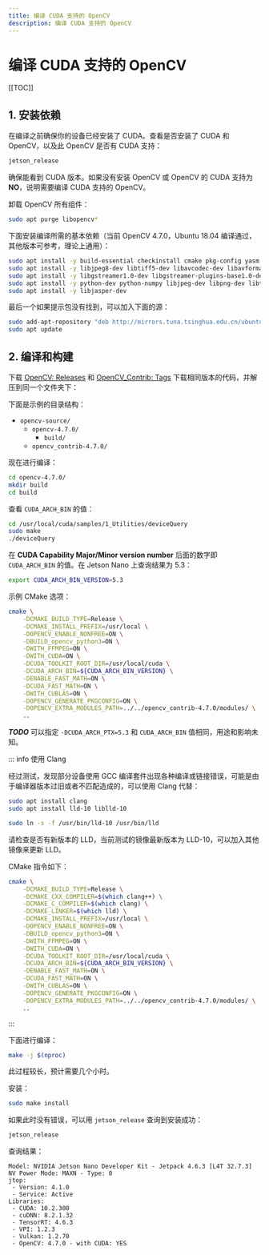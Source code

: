 ```yaml
---
title: 编译 CUDA 支持的 OpenCV
description: 编译 CUDA 支持的 OpenCV
---
```


# 编译 CUDA 支持的 OpenCV

[[TOC]]

## 1. 安装依赖

在编译之前确保你的设备已经安装了 CUDA。查看是否安装了 CUDA 和 OpenCV，以及此 OpenCV 是否有 CUDA 支持：

```bash
jetson_release
```

确保能看到 CUDA 版本。如果没有安装 OpenCV 或 OpenCV 的 CUDA 支持为 **NO**，说明需要编译 CUDA 支持的 OpenCV。

卸载 OpenCV 所有组件：

```bash
sudo apt purge libopencv*
```

下面安装编译所需的基本依赖（当前 OpenCV 4.7.0，Ubuntu 18.04 编译通过，其他版本可参考，理论上通用）：

```bash
sudo apt install -y build-essential checkinstall cmake pkg-config yasm git gfortran
sudo apt install -y libjpeg8-dev libtiff5-dev libavcodec-dev libavformat-dev libswscale-dev libdc1394-22-dev libxine2-dev libv4l-dev
sudo apt install -y libgstreamer1.0-dev libgstreamer-plugins-base1.0-dev libgtk2.0-dev libtbb2 libtbb-dev libatlas-base-dev libfaac-dev libmp3lame-dev libtheora-dev libvorbis-dev libxvidcore-dev libopencore-amrnb-dev libopencore-amrwb-dev x264 v4l-utils
sudo apt install -y python-dev python-numpy libjpeg-dev libpng-dev libtiff-dev
sudo apt install -y libjasper-dev
```

最后一个如果提示包没有找到，可以加入下面的源：

```bash
sudo add-apt-repository "deb http://mirrors.tuna.tsinghua.edu.cn/ubuntu-ports/ xenial main multiverse restricted universe"
sudo apt update
```

## 2. 编译和构建

下载 [OpenCV: Releases](https://github.com/opencv/opencv/releases) 和 [OpenCV_Contrib: Tags](https://github.com/opencv/opencv_contrib/tags) 下载相同版本的代码，并解压到同一个文件夹下：

下面是示例的目录结构：

- `opencv-source/`
    - `opencv-4.7.0/`
        - `build/`
    - `opencv_contrib-4.7.0/`

现在进行编译：

```bash
cd opencv-4.7.0/
mkdir build
cd build
```

查看 `CUDA_ARCH_BIN` 的值：

```bash
cd /usr/local/cuda/samples/1_Utilities/deviceQuery
sudo make
./deviceQuery
```

在 **CUDA Capability Major/Minor version number** 后面的数字即 `CUDA_ARCH_BIN` 的值。在 Jetson Nano 上查询结果为 5.3：

```bash
export CUDA_ARCH_BIN_VERSION=5.3
```

示例 CMake 选项：

```bash
cmake \
    -DCMAKE_BUILD_TYPE=Release \
    -DCMAKE_INSTALL_PREFIX=/usr/local \
    -DOPENCV_ENABLE_NONFREE=ON \
    -DBUILD_opencv_python3=ON \
    -DWITH_FFMPEG=ON \
    -DWITH_CUDA=ON \
    -DCUDA_TOOLKIT_ROOT_DIR=/usr/local/cuda \
    -DCUDA_ARCH_BIN=${CUDA_ARCH_BIN_VERSION} \
    -DENABLE_FAST_MATH=ON \
    -DCUDA_FAST_MATH=ON \
    -DWITH_CUBLAS=ON \
    -DOPENCV_GENERATE_PKGCONFIG=ON \
    -DOPENCV_EXTRA_MODULES_PATH=../../opencv_contrib-4.7.0/modules/ \
    ..
```

***TODO*** 可以指定 `-DCUDA_ARCH_PTX=5.3` 和 `CUDA_ARCH_BIN` 值相同，用途和影响未知。

::: info 使用 Clang

经过测试，发现部分设备使用 GCC 编译套件出现各种编译或链接错误，可能是由于编译器版本过旧或者不匹配造成的，可以使用 Clang 代替：

```bash
sudo apt install clang
sudo apt install lld-10 liblld-10

sudo ln -s -f /usr/bin/lld-10 /usr/bin/lld
```

请检查是否有新版本的 LLD，当前测试的镜像最新版本为 LLD-10，可以加入其他镜像来更新 LLD。

CMake 指令如下：

```bash
cmake \
    -DCMAKE_BUILD_TYPE=Release \
    -DCMAKE_CXX_COMPILER=$(which clang++) \
    -DCMAKE_C_COMPILER=$(which clang) \
    -DCMAKE_LINKER=$(which lld) \
    -DCMAKE_INSTALL_PREFIX=/usr/local \
    -DOPENCV_ENABLE_NONFREE=ON \
    -DBUILD_opencv_python3=ON \
    -DWITH_FFMPEG=ON \
    -DWITH_CUDA=ON \
    -DCUDA_TOOLKIT_ROOT_DIR=/usr/local/cuda \
    -DCUDA_ARCH_BIN=${CUDA_ARCH_BIN_VERSION} \
    -DENABLE_FAST_MATH=ON \
    -DCUDA_FAST_MATH=ON \
    -DWITH_CUBLAS=ON \
    -DOPENCV_GENERATE_PKGCONFIG=ON \
    -DOPENCV_EXTRA_MODULES_PATH=../../opencv_contrib-4.7.0/modules/ \
    ..
```

:::

下面进行编译：

```bash
make -j $(nproc)
```

此过程较长，预计需要几个小时。

安装：

```bash
sudo make install
```

如果此时没有错误，可以用 `jetson_release` 查询到安装成功：

```bash
jetson_release
```

查询结果：

```yml{12}
Model: NVIDIA Jetson Nano Developer Kit - Jetpack 4.6.3 [L4T 32.7.3]
NV Power Mode: MAXN - Type: 0
jtop:
 - Version: 4.1.0
 - Service: Active
Libraries:
 - CUDA: 10.2.300
 - cuDNN: 8.2.1.32
 - TensorRT: 4.6.3
 - VPI: 1.2.3
 - Vulkan: 1.2.70
 - OpenCV: 4.7.0 - with CUDA: YES
```
